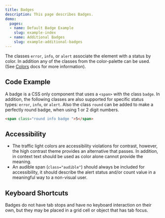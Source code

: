 ```yaml
---
title: Badges
description: This page describes Badges.
demo:
  pages:
  - name: Default Badge Example
    slug: example-index
  - name: Additional Badges
    slug: example-additional-badges
---
```


The classes `error`, `info`, or `alert` associate the element with a status by color. In addition any of the classes from the color-palette can be used. (See [Colors](./colors) docs for more information).

## Code Example

A badge is a CSS only component that uses a `<span>` with the class `badge`. In addition, the following classes are also supported for specific status types: `error`, `info`, or `alert`. Also the class `round` can be added to make a perfectly round badge, when using 1 or 2 digit numbers.

```html
<span class="round info badge ">5</span>
```

## Accessibility

-   The traffic light colors are accessibility violations for contrast, however, the high contrast theme provides an alternative that passes. In addition, in context text should be used as color alone cannot provide the meaning. 
-   An audible span (`class="audible"`) should always be included for accessibility, it should describe the alert status and/or count value in a meaningful way to a non-visual user.

## Keyboard Shortcuts

Badges do not have tab stops and have no keyboard interaction on their own, but they may be placed in a grid cell or object that has tab focus.
